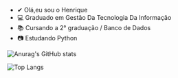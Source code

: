 - ✔ Olá,eu sou o Henrique
- 💻  Graduado em Gestão Da Tecnologia Da Informação
- 📚  Cursando a 2° graduação / Banco de Dados
- 📷  Estudando Python
  


![Anurag's GitHub stats](https://github-readme-stats.vercel.app/api?username=riquevianna93&show_icons=true&theme=synthwave)

![Top Langs](https://github-readme-stats.vercel.app/api/top-langs/?username=riquevianna93&hide_progress=true)
